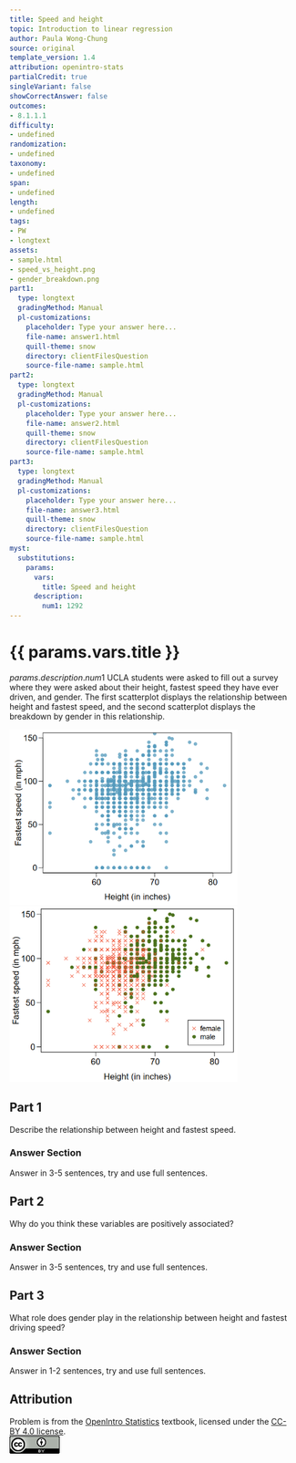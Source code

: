 ```yaml
---
title: Speed and height
topic: Introduction to linear regression
author: Paula Wong-Chung
source: original
template_version: 1.4
attribution: openintro-stats
partialCredit: true
singleVariant: false
showCorrectAnswer: false
outcomes:
- 8.1.1.1
difficulty:
- undefined
randomization:
- undefined
taxonomy:
- undefined
span:
- undefined
length:
- undefined
tags:
- PW
- longtext
assets:
- sample.html
- speed_vs_height.png
- gender_breakdown.png
part1:
  type: longtext
  gradingMethod: Manual
  pl-customizations:
    placeholder: Type your answer here...
    file-name: answer1.html
    quill-theme: snow
    directory: clientFilesQuestion
    source-file-name: sample.html
part2:
  type: longtext
  gradingMethod: Manual
  pl-customizations:
    placeholder: Type your answer here...
    file-name: answer2.html
    quill-theme: snow
    directory: clientFilesQuestion
    source-file-name: sample.html
part3:
  type: longtext
  gradingMethod: Manual
  pl-customizations:
    placeholder: Type your answer here...
    file-name: answer3.html
    quill-theme: snow
    directory: clientFilesQuestion
    source-file-name: sample.html
myst:
  substitutions:
    params:
      vars:
        title: Speed and height
      description:
        num1: 1292
---
```

# {{ params.vars.title }}
${{ params.description.num1 }}$ UCLA students were asked to fill out a survey where they were asked about their height, fastest speed they have ever driven, and gender. The first scatterplot displays the relationship between height and fastest speed, and the second scatterplot displays the breakdown by gender in this relationship.

<img src="speed_vs_height.png" alt="A scatterplot is shown. The horizontal axis represents 'Height (in inches)' with values ranging from about 50 to 80. The vertical axis represents 'Fastest Speed (in mph)' and has values ranging from 0 to 150. First, it is worth noting that there several points along the bottom of the plot with a fastest speed of 0 mph. The remainder of the description will concentrate on the other points. A small portion of the points are shown with heights below 60 inches, and these have fastest speeds mostly ranging from about 70 to 110 mph. For points shown with heights between 60 and 70, fastest speeds mostly ranged from about 30 to 120 mph. For points shown with heights of 70 or more, fastest speeds mostly ranged from about 50 to 140 mph. There were no points corresponding to heights greater than 75 that had fastest speeds slower than about 75 mph, which left a sort of gap in the lower right portion of the scatterplot." width=400>

<img src="gender_breakdown.png" alt="A scatterplot is shown, where points are colored to differentiate between males and females. The horizontal axis represents 'Height (in inches)' with values ranging from about 50 to 80. The vertical axis represents 'Fastest Speed (in mph)' and has values ranging from 0 to 150. Female heights are largely 70 inches or smaller, while Male heights are largely 65 inches and taller. When focusing exclusively on Females, no upward trend is evident, with about 95\% of observations having Fastest Speed between about 30 mph and 120 mph. When focusing exclusively on Males, no upward trend is evident there either, with about 95\% of observations having Fastest Speed between about 50 mph and 140 mph. In contrast, if we ignore the male/female differentiation, there is a slight upward trend in the points." width=400>

## Part 1

Describe the relationship between height and fastest speed.

### Answer Section

Answer in 3-5 sentences, try and use full sentences.

## Part 2

Why do you think these variables are positively associated?

### Answer Section

Answer in 3-5 sentences, try and use full sentences.

## Part 3

What role does gender play in the relationship between height and fastest driving speed?

### Answer Section

Answer in 1-2 sentences, try and use full sentences.

## Attribution

Problem is from the [OpenIntro Statistics](https://openintro.org/book/os/) textbook, licensed under the [CC-BY 4.0 license](https://creativecommons.org/licenses/by/4.0/).<br>![Image representing the Creative Commons 4.0 BY license.](https://raw.githubusercontent.com/firasm/bits/master/by.png)